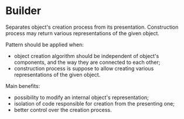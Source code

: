 # Builder

Separates object's creation process from its presentation. Construction process may return various representations of the given object.

Pattern should be applied when:
- object creation algorithm should be independent of object's components, and the way they are connected to each other;
- construction process is suppose to allow creating various representations of the given object.

Main benefits:
- possibility to modify an internal object's representation;
- isolation of code responsible for creation from the presenting one;
- better control over the creation process.